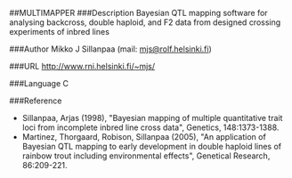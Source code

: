 ##MULTIMAPPER
###Description
Bayesian QTL mapping software for analysing backcross, double haploid, and F2 data from designed crossing experiments of inbred lines

###Author
Mikko J Sillanpaa (mail: mjs@rolf.helsinki.fi)

###URL
http://www.rni.helsinki.fi/~mjs/

###Language
C

###Reference
* Sillanpaa, Arjas (1998), "Bayesian mapping of multiple quantitative trait loci from incomplete inbred line cross data", Genetics, 148:1373-1388.
* Martinez, Thorgaard, Robison, Sillanpaa (2005), "An application of Bayesian QTL mapping to early development in double haploid lines of rainbow trout including environmental effects", Genetical Research, 86:209-221.


